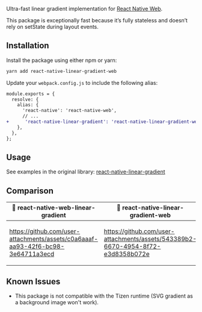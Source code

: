 Ultra-fast linear gradient implementation for [React Native Web](https://www.npmjs.com/package/react-native-web).

This package is exceptionally fast because it’s fully stateless and doesn’t rely on setState during layout events.

## Installation

Install the package using either npm or yarn:

```bash
yarn add react-native-linear-gradient-web
```

Update your `webpack.config.js` to include the following alias:

```diff
module.exports = {
  resolve: {
    alias: {
      'react-native': 'react-native-web',
      // ...  
+      'react-native-linear-gradient': 'react-native-linear-gradient-web',
    },
  },
};
```


## Usage

See examples in the original library: [react-native-linear-gradient](https://github.com/react-native-linear-gradient/react-native-linear-gradient)

## Comparison

<table>
<thead>
<tr>
<th>🤔 react-native-web-linear-gradient</th>
<th>🚀 react-native-linear-gradient-web</th>
</tr>
</thead>
<tbody>
<tr>
<td>

https://github.com/user-attachments/assets/c0a6aaaf-aa93-42f6-bc98-3e64711a3ecd

</td>
<td>

https://github.com/user-attachments/assets/543389b2-6670-4954-8f72-e3d8358b072e

</td>
</tr>
</tbody>
</table>


## Known Issues

- This package is not compatible with the Tizen runtime (SVG gradient as a background image won't work).
